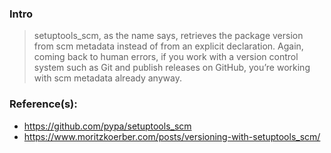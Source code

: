 

### Intro
> setuptools_scm, as the name says, retrieves the package version from scm metadata instead of from an explicit declaration. Again, coming back to human errors, if you work with a version control system such as Git and publish releases on GitHub, you’re working with scm metadata already anyway.

### Reference(s):
- https://github.com/pypa/setuptools_scm
- https://www.moritzkoerber.com/posts/versioning-with-setuptools_scm/
